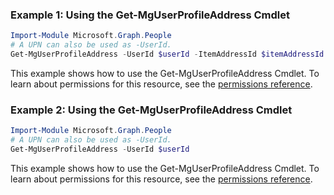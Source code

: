 ### Example 1: Using the Get-MgUserProfileAddress Cmdlet
```powershell
Import-Module Microsoft.Graph.People
# A UPN can also be used as -UserId.
Get-MgUserProfileAddress -UserId $userId -ItemAddressId $itemAddressId
```
This example shows how to use the Get-MgUserProfileAddress Cmdlet.
To learn about permissions for this resource, see the [permissions reference](/graph/permissions-reference).
### Example 2: Using the Get-MgUserProfileAddress Cmdlet
```powershell
Import-Module Microsoft.Graph.People
# A UPN can also be used as -UserId.
Get-MgUserProfileAddress -UserId $userId
```
This example shows how to use the Get-MgUserProfileAddress Cmdlet.
To learn about permissions for this resource, see the [permissions reference](/graph/permissions-reference).
